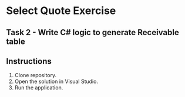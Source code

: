  # Select Quote Exercise
 
 ## Task 2 - Write C# logic to generate Receivable table
 
 ## Instructions
 1. Clone repository.
 2. Open the solution in Visual Studio.
 3. Run the application.
